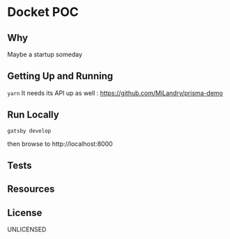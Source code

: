 # Docket POC

## Why

Maybe a startup someday

## Getting Up and Running

`yarn`
It needs its API up as well : https://github.com/MiLandry/prisma-demo

## Run Locally

`gatsby develop`

then browse to
http://localhost:8000

## Tests

## Resources

## License

UNLICENSED

